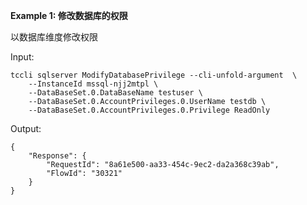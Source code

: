 **Example 1: 修改数据库的权限**

以数据库维度修改权限

Input: 

```
tccli sqlserver ModifyDatabasePrivilege --cli-unfold-argument  \
    --InstanceId mssql-njj2mtpl \
    --DataBaseSet.0.DataBaseName testuser \
    --DataBaseSet.0.AccountPrivileges.0.UserName testdb \
    --DataBaseSet.0.AccountPrivileges.0.Privilege ReadOnly
```

Output: 
```
{
    "Response": {
        "RequestId": "8a61e500-aa33-454c-9ec2-da2a368c39ab",
        "FlowId": "30321"
    }
}
```


